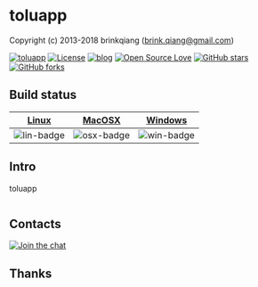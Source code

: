 # toluapp

Copyright (c) 2013-2018 brinkqiang (brink.qiang@gmail.com)

[![toluapp](https://img.shields.io/badge/brinkqiang-toluapp-blue.svg?style=flat-square)](https://github.com/brinkqiang/toluapp)
[![License](https://img.shields.io/badge/license-MIT-brightgreen.svg)](https://github.com/brinkqiang/toluapp/blob/master/LICENSE)
[![blog](https://img.shields.io/badge/Author-Blog-7AD6FD.svg)](https://brinkqiang.github.io/)
[![Open Source Love](https://badges.frapsoft.com/os/v3/open-source.png)](https://github.com/brinkqiang)
[![GitHub stars](https://img.shields.io/github/stars/brinkqiang/toluapp.svg?label=Stars)](https://github.com/brinkqiang/toluapp) 
[![GitHub forks](https://img.shields.io/github/forks/brinkqiang/toluapp.svg?label=Fork)](https://github.com/brinkqiang/toluapp)

## Build status
| [Linux][lin-link] | [MacOSX][osx-link] | [Windows][win-link] |
| :---------------: | :----------------: | :-----------------: |
| ![lin-badge]      | ![osx-badge]       | ![win-badge]        |

[lin-badge]: https://travis-ci.org/brinkqiang/toluapp.svg?branch=master "Travis build status"
[lin-link]:  https://travis-ci.org/brinkqiang/toluapp "Travis build status"
[osx-badge]: https://travis-ci.org/brinkqiang/toluapp.svg?branch=master "Travis build status"
[osx-link]:  https://travis-ci.org/brinkqiang/toluapp "Travis build status"
[win-badge]: https://ci.appveyor.com/api/projects/status/github/brinkqiang/toluapp?branch=master&svg=true "AppVeyor build status"
[win-link]:  https://ci.appveyor.com/project/brinkqiang/toluapp "AppVeyor build status"

## Intro
toluapp
```cpp
```
## Contacts
[![Join the chat](https://badges.gitter.im/brinkqiang/toluapp/Lobby.svg)](https://gitter.im/brinkqiang/toluapp)

## Thanks
